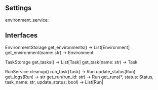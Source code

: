 ## Settings

environment_service: 

## Interfaces

EnvironmentStorage
  get_environments() -> List[Environment]
  get_environment(name: str) -> Environment


TaskStorage
  get_tasks() -> List[Task]
  get_task(name: str) -> Task


RunService
  cleanup()
  run_task(Task) -> Run
  update_status(Run)
  get_logs(Run) -> str
  get_run(run_id: str) -> Run
  get_runs(*, status: Status, task_name: str, update_status: bool) -> List[Run]
